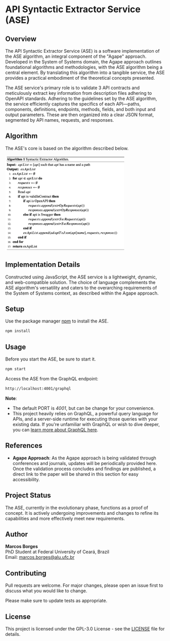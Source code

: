 # API Syntactic Extractor Service (ASE)

## Overview

The API Syntactic Extractor Service (ASE) is a software implementation of the ASE algorithm, an integral component of the "Agape" approach. Developed in the System of Systems domain, the Agape approach outlines foundational algorithms and methodologies, with the ASE algorithm being a central element. By translating this algorithm into a tangible service, the ASE provides a practical embodiment of the theoretical concepts presented.

The ASE service's primary role is to validate 3 API contracts and meticulously extract key information from description files adhering to OpenAPI standards. Adhering to the guidelines set by the ASE algorithm, the service efficiently captures the specifics of each API—paths, components, definitions, endpoints, methods, fields, and both input and output parameters. These are then organized into a clear JSON format, segmented by API names, requests, and responses.

## Algorithm

The ASE's core is based on the algorithm described below.

<img src="/images/ase_algorithm.png" height="300"/>

## Implementation Details

Constructed using JavaScript, the ASE service is a lightweight, dynamic, and web-compatible solution. The choice of language complements the ASE algorithm's versatility and caters to the overarching requirements of the System of Systems context, as described within the Agape approach.

## Setup

Use the package manager [npm](https://www.npmjs.com) to install the ASE.

```bash
npm install
```

## Usage

Before you start the ASE, be sure to start it.

```bash
npm start
```

Access the ASE from the GraphQL endpoint:

```bash
http://localhost:4001/graphql
```

**Note**:

- The default PORT is _4001_, but can be change for your convenience.
- This project heavily relies on GraphQL, a powerful query language for APIs, and a server-side runtime for executing those queries with your existing data. If you're unfamiliar with GraphQL or wish to dive deeper, you can [learn more about GraphQL here](https://graphql.org/).

## References

- **Agape Approach**: As the Agape approach is being validated through conferences and journals, updates will be periodically provided here. Once the validation process concludes and findings are published, a direct link to the paper will be shared in this section for easy accessibility.

## Project Status

The ASE, currently in the evolutionary phase, functions as a proof of concept. It is actively undergoing improvements and changes to refine its capabilities and more effectively meet new requirements.

## Author

**Marcos Borges**  
PhD Student at Federal University of Ceará, Brazil  
Email: [marcos.borges@alu.ufc.br](mailto:marcos.borges@alu.ufc.br)

## Contributing

Pull requests are welcome. For major changes, please open an issue first to discuss what you would like to change.

Please make sure to update tests as appropriate.

## License

This project is licensed under the GPL-3.0 License - see the [LICENSE](LICENSE) file for details.
